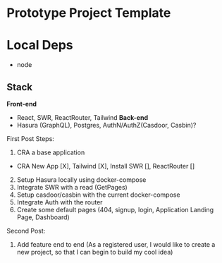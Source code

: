 # Prototype Project Template

# Local Deps
* node

## Stack
__Front-end__
* React, SWR, ReactRouter, Tailwind
__Back-end__
* Hasura (GraphQL), Postgres, AuthN/AuthZ(Casdoor, Casbin)?

First Post Steps:
1. CRA a base application
  * CRA New App [X], Tailwind [X], Install SWR [], ReactRouter [] 
2. Setup Hasura locally using docker-compose
3. Integrate SWR with a read (GetPages)
4. Setup casdoor/casbin with the current docker-compose
5. Integrate Auth with the router
6. Create some default pages (404, signup, login, Application Landing Page, Dashboard)

Second Post:
1. Add feature end to end (As a registered user, I would like to create a new project, so that I can begin to
   build my cool idea)

